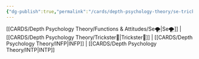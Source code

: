 ```yaml
---
{"dg-publish":true,"permalink":"/cards/depth-psychology-theory/se-trickster/","created":"2023-01-05T15:02:23.093+01:00","updated":"2023-04-23T14:13:32.620+02:00"}
---
```


[[CARDS/Depth Psychology Theory/Functions & Attitudes/Se🌪️\|Se🌪️]] | [[CARDS/Depth Psychology Theory/Trickster🤡\|Trickster🤡]] | [[CARDS/Depth Psychology Theory/INFP\|INFP]] |  [[CARDS/Depth Psychology Theory/INTP\|INTP]]